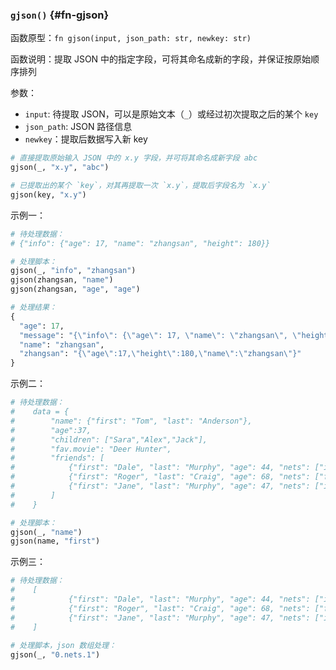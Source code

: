 ### `gjson()` {#fn-gjson}

函数原型：`fn gjson(input, json_path: str, newkey: str)`

函数说明：提取 JSON 中的指定字段，可将其命名成新的字段，并保证按原始顺序排列

参数：

- `input`: 待提取 JSON，可以是原始文本（`_`）或经过初次提取之后的某个 `key`
- `json_path`: JSON 路径信息
- `newkey`：提取后数据写入新 key

```python
# 直接提取原始输入 JSON 中的 x.y 字段，并可将其命名成新字段 abc
gjson(_, "x.y", "abc")

# 已提取出的某个 `key`，对其再提取一次 `x.y`，提取后字段名为 `x.y`
gjson(key, "x.y") 
```

示例一：

```python
# 待处理数据：
# {"info": {"age": 17, "name": "zhangsan", "height": 180}}

# 处理脚本：
gjson(_, "info", "zhangsan")
gjson(zhangsan, "name")
gjson(zhangsan, "age", "age")

# 处理结果：
{
  "age": 17,
  "message": "{\"info\": {\"age\": 17, \"name\": \"zhangsan\", \"height\": 180}}",
  "name": "zhangsan",
  "zhangsan": "{\"age\":17,\"height\":180,\"name\":\"zhangsan\"}"
}
```

示例二：

```python
# 待处理数据：
#    data = {
#        "name": {"first": "Tom", "last": "Anderson"},
#        "age":37,
#        "children": ["Sara","Alex","Jack"],
#        "fav.movie": "Deer Hunter",
#        "friends": [
#            {"first": "Dale", "last": "Murphy", "age": 44, "nets": ["ig", "fb", "tw"]},
#            {"first": "Roger", "last": "Craig", "age": 68, "nets": ["fb", "tw"]},
#            {"first": "Jane", "last": "Murphy", "age": 47, "nets": ["ig", "tw"]}
#        ]
#    }

# 处理脚本：
gjson(_, "name")
gjson(name, "first")
```

示例三：

```python
# 待处理数据：
#    [
#            {"first": "Dale", "last": "Murphy", "age": 44, "nets": ["ig", "fb", "tw"]},
#            {"first": "Roger", "last": "Craig", "age": 68, "nets": ["fb", "tw"]},
#            {"first": "Jane", "last": "Murphy", "age": 47, "nets": ["ig", "tw"]}
#    ]
    
# 处理脚本，json 数组处理：
gjson(_, "0.nets.1")
```
